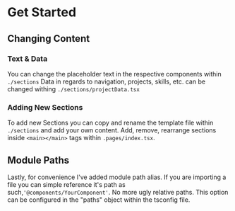 # Get Started

## Changing Content

### Text & Data

You can change the placeholder text in the respective components within `./sections`
Data in regards to navigation, projects, skills, etc. can be changed withing `./sections/projectData.tsx`

### Adding New Sections

To add new Sections you can copy and rename the template file within `./sections` and add your own content.
Add, remove, rearrange sections inside `<main></main>` tags within `.pages/index.tsx`.

## Module Paths

Lastly, for convenience I've added module path alias. If you are importing a file you can simple reference it's path as such,`'@components/YourComponent'`. No more ugly relative paths. This option can be configured in the "paths" object within the tsconfig file.

